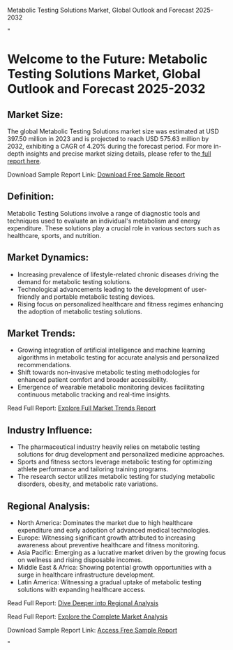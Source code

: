 Metabolic Testing Solutions Market, Global Outlook and Forecast 2025-2032

"<h1>Welcome to the Future: Metabolic Testing Solutions Market, Global Outlook and Forecast 2025-2032</h1>

<h2>Market Size:</h2>
<p>The global Metabolic Testing Solutions market size was estimated at USD 397.50 million in 2023 and is projected to reach USD 575.63 million by 2032, exhibiting a CAGR of 4.20% during the forecast period. For more in-depth insights and precise market sizing details, please refer to the<a href='https://www.statsmarketresearch.com/global-metabolic-testing-solutions-forecast-2025-2032-219-8030107'> full report here</a>.</p>
<p>Download Sample Report Link: <a href='https://www.statsmarketresearch.com/download-free-sample/8030107/global-metabolic-testing-solutions-forecast-2025-2032-219'>Download Free Sample Report</a></p>

<h2>Definition:</h2>
<p>Metabolic Testing Solutions involve a range of diagnostic tools and techniques used to evaluate an individual's metabolism and energy expenditure. These solutions play a crucial role in various sectors such as healthcare, sports, and nutrition.</p>

<h2>Market Dynamics:</h2>
<ul>
  <li>Increasing prevalence of lifestyle-related chronic diseases driving the demand for metabolic testing solutions.</li>
  <li>Technological advancements leading to the development of user-friendly and portable metabolic testing devices.</li>
  <li>Rising focus on personalized healthcare and fitness regimes enhancing the adoption of metabolic testing solutions.</li>
</ul>

<h2>Market Trends:</h2>
<ul>
  <li>Growing integration of artificial intelligence and machine learning algorithms in metabolic testing for accurate analysis and personalized recommendations.</li>
  <li>Shift towards non-invasive metabolic testing methodologies for enhanced patient comfort and broader accessibility.</li>
  <li>Emergence of wearable metabolic monitoring devices facilitating continuous metabolic tracking and real-time insights.</li>
</ul>
<p>Read Full Report: <a href='https://www.statsmarketresearch.com/global-metabolic-testing-solutions-forecast-2025-2032-219-8030107'>Explore Full Market Trends Report</a></p>

<h2>Industry Influence:</h2>
<ul>
  <li>The pharmaceutical industry heavily relies on metabolic testing solutions for drug development and personalized medicine approaches.</li>
  <li>Sports and fitness sectors leverage metabolic testing for optimizing athlete performance and tailoring training programs.</li>
  <li>The research sector utilizes metabolic testing for studying metabolic disorders, obesity, and metabolic rate variations.</li>
</ul>

<h2>Regional Analysis:</h2>
<ul>
  <li>North America: Dominates the market due to high healthcare expenditure and early adoption of advanced medical technologies.</li>
  <li>Europe: Witnessing significant growth attributed to increasing awareness about preventive healthcare and fitness monitoring.</li>
  <li>Asia Pacific: Emerging as a lucrative market driven by the growing focus on wellness and rising disposable incomes.</li>
  <li>Middle East & Africa: Showing potential growth opportunities with a surge in healthcare infrastructure development.</li>
  <li>Latin America: Witnessing a gradual uptake of metabolic testing solutions with expanding healthcare access.</li>
</ul>
<p>Read Full Report: <a href='https://www.statsmarketresearch.com/global-metabolic-testing-solutions-forecast-2025-2032-219-8030107'>Dive Deeper into Regional Analysis</a></p>

<p>Read Full Report: <a href='https://www.statsmarketresearch.com/global-metabolic-testing-solutions-forecast-2025-2032-219-8030107'>Explore the Complete Market Analysis</a></p>
<p>Download Sample Report Link: <a href='https://www.statsmarketresearch.com/download-free-sample/8030107/global-metabolic-testing-solutions-forecast-2025-2032-219'>Access Free Sample Report</a></p>"
